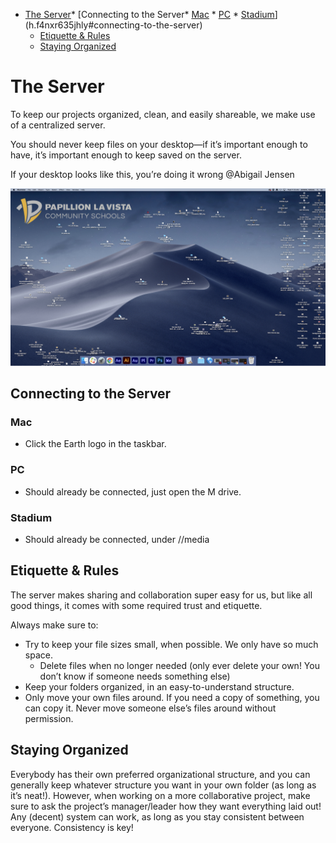 *   [The Server](h.f4nxr635jhly)*   [Connecting to the Server*   [Mac](h.f4nxr635jhly#mac)
        *   [PC](h.f4nxr635jhly#pc)
        *   [Stadium](h.f4nxr635jhly#stadium)](h.f4nxr635jhly#connecting-to-the-server)
    *   [Etiquette & Rules](h.f4nxr635jhly#etiquette--rules)
    *   [Staying Organized](h.f4nxr635jhly#staying-organized)

The Server
==========

To keep our projects organized, clean, and easily shareable, we make use of a centralized server.

You should never keep files on your desktop—if it’s important enough to have, it’s important enough to keep saved on the server.

If your desktop looks like this, you’re doing it wrong @Abigail Jensen

![](images/image85.png)

Connecting to the Server
------------------------

### Mac

*   Click the Earth logo in the taskbar.

### PC

*   Should already be connected, just open the M drive.

### Stadium

*   Should already be connected, under //media

Etiquette & Rules
-----------------

The server makes sharing and collaboration super easy for us, but like all good things, it comes with some required trust and etiquette.

Always make sure to:

*   Try to keep your file sizes small, when possible. We only have so much space.
    *   Delete files when no longer needed (only ever delete your own! You don’t know if someone needs something else)
*   Keep your folders organized, in an easy-to-understand structure.
*   Only move your own files around. If you need a copy of something, you can copy it. Never move someone else’s files around without permission.

Staying Organized
-----------------

Everybody has their own preferred organizational structure, and you can generally keep whatever structure you want in your own folder (as long as it’s neat!). However, when working on a more collaborative project, make sure to ask the project’s manager/leader how they want everything laid out! Any (decent) system can work, as long as you stay consistent between everyone. Consistency is key!